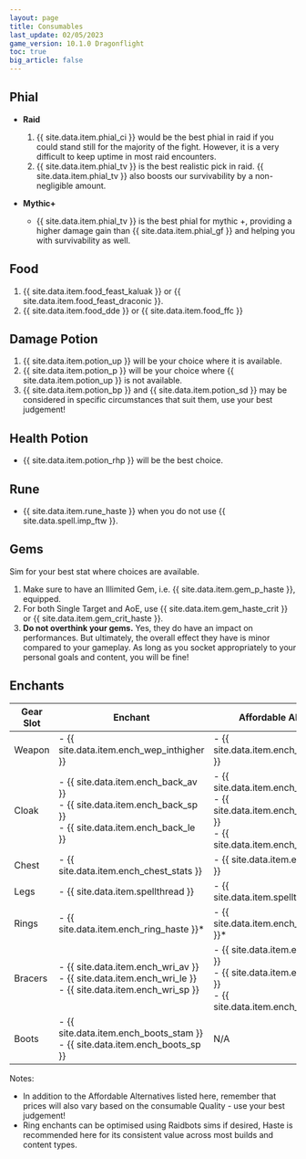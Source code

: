 ```yaml
---
layout: page
title: Consumables
last_update: 02/05/2023
game_version: 10.1.0 Dragonflight
toc: true
big_article: false
---
```


## Phial
* **Raid**
  1. {{ site.data.item.phial_ci }} would be the best phial in raid if you could stand still for the majority of the fight. However, it is a very difficult to keep uptime in most raid encounters.
  1. {{ site.data.item.phial_tv }} is the best realistic pick in raid. {{ site.data.item.phial_tv }} also boosts our survivability by a non-negligible amount.

* **Mythic+**
  * {{ site.data.item.phial_tv }} is the best phial for mythic +, providing a higher damage gain than {{ site.data.item.phial_gf }} and helping you with survivability as well.

## Food
1. {{ site.data.item.food_feast_kaluak }} or {{ site.data.item.food_feast_draconic }}.
1. {{ site.data.item.food_dde }} or {{ site.data.item.food_ffc }}

## Damage Potion
1. {{ site.data.item.potion_up }} will be your choice where it is available.
1. {{ site.data.item.potion_p }} will be your choice where {{ site.data.item.potion_up }} is not available.
1. {{ site.data.item.potion_bp }} and {{ site.data.item.potion_sd }} may be considered in specific circumstances that suit them, use your best judgement!

## Health Potion
* {{ site.data.item.potion_rhp }} will be the best choice.

## Rune
* {{ site.data.item.rune_haste }} when you do not use {{ site.data.spell.imp_ftw }}.

## Gems
Sim for your best stat where choices are available.
1. Make sure to have an Illimited Gem, i.e. {{ site.data.item.gem_p_haste }}, equipped.
1. For both Single Target and AoE, use {{ site.data.item.gem_haste_crit }} or {{ site.data.item.gem_crit_haste }}.
1. **Do not overthink your gems.** Yes, they do have an impact on performances. But ultimately, the overall effect they have is minor compared to your gameplay. As long as you socket appropriately to your personal goals and content, you will be fine!

## Enchants

<div class="table-20-40-40" markdown="1">

Gear Slot | Enchant | Affordable Alternative
--- | --- | ---
Weapon | - {{ site.data.item.ench_wep_inthigher }} | - {{ site.data.item.ench_wep_intlower }}
Cloak | - {{ site.data.item.ench_back_av }} <br>- {{ site.data.item.ench_back_sp }} <br>- {{ site.data.item.ench_back_le }} | - {{ site.data.item.ench_back_av_low }} <br>- {{ site.data.item.ench_back_sp_low }} <br>- {{ site.data.item.ench_back_le_low }}
Chest | - {{ site.data.item.ench_chest_stats }} | - {{ site.data.item.eternal_insight }}
Legs | - {{ site.data.item.spellthread }} | - {{ site.data.item.spellthread_lower }}
Rings | - {{ site.data.item.ench_ring_haste }}* | - {{ site.data.item.ench_ring_haste_low }}*
Bracers | - {{ site.data.item.ench_wri_av }} <br>- {{ site.data.item.ench_wri_le }} <br>- {{ site.data.item.ench_wri_sp }} | - {{ site.data.item.ench_wri_av_low }} <br>- {{ site.data.item.ench_wri_le_low }}<br>- {{ site.data.item.ench_wri_sp_low }}
Boots | - {{ site.data.item.ench_boots_stam }} <br>- {{ site.data.item.ench_boots_sp }} | N/A

</div>

Notes:
- In addition to the Affordable Alternatives listed here, remember that prices will also vary based on the consumable Quality - use your best judgement!
- Ring enchants can be optimised using Raidbots sims if desired, Haste is recommended here for its consistent value across most builds and content types.
